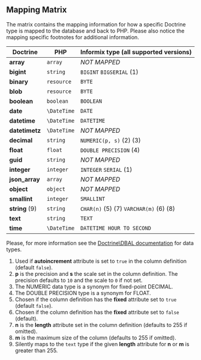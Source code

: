 
Mapping Matrix
--------------

The matrix contains the mapping information for how a specific Doctrine
type is mapped to the database and back to PHP.
Please also notice the mapping specific footnotes for additional information.

| Doctrine          | PHP           | Informix type (all supported versions)               |
|-------------------|---------------|------------------------------------------------------|
| **array**         | ``array``     | *NOT MAPPED*                                         |
| **bigint**        | ``string``    | ``BIGINT`` ``BIGSERIAL`` (1)                         |
| **binary**        | ``resource``  | ``BYTE``                                             |
| **blob**          | ``resource``  | ``BYTE``                                             |
| **boolean**       | ``boolean``   | ``BOOLEAN``                                          |
| **date**          | ``\DateTime`` | ``DATE``                                             |
| **datetime**      | ``\DateTime`` | ``DATETIME``                                         |
| **datetimetz**    | ``\DateTime`` | *NOT MAPPED*                                         |
| **decimal**       | ``string``    | ``NUMERIC(p, s)`` (2) (3)                            |
| **float**         | ``float``     | ``DOUBLE PRECISION`` (4)                             |
| **guid**          | ``string``    | *NOT MAPPED*                                         |
| **integer**       | ``integer``   | ``INTEGER`` ``SERIAL`` (1)                           |
| **json_array**    | ``array``     | *NOT MAPPED*                                         |
| **object**        | ``object``    | *NOT MAPPED*                                         |
| **smallint**      | ``integer``   | ``SMALLINT``                                         |
| **string** (9)    | ``string``    | ``CHAR(n)`` (5) (7) ``VARCHAR(m)`` (6) (8)           |
| **text**          | ``string``    | ``TEXT``                                             |
| **time**          | ``\DateTime`` | ``DATETIME HOUR TO SECOND``                          |

Please, for more information see the
[Doctrine\DBAL documentation](http://docs.doctrine-project.org/projects/doctrine-dbal/en/latest/reference/types.html)
for data types.


1. Used if **autoincrement** attribute is set to ``true`` in the column definition (default ``false``).
2. **p** is the precision and **s** the scale set in the column definition.
   The precision defaults to ``10`` and the scale to ``0`` if not set.
3. The NUMERIC data type is a synonym for fixed-point DECIMAL.
4. The DOUBLE PRECISION type is a synonym for FLOAT.
5. Chosen if the column definition has the **fixed** attribute set to ``true`` (default ``false``).
6. Chosen if the column definition has the **fixed** attribute set to ``false`` (default).
7. **n** is the **length** attribute set in the column definition (defaults to 255 if omitted).
8. **m** is the maximum size of the column (defaults to 255 if omitted).
9. Silently maps to the ``text`` type if the given **length** attribute for **n** or **m**
   is greater than 255.
